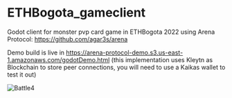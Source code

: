# ETHBogota_gameclient
Godot client for monster pvp card game in ETHBogota 2022 using Arena Protocol: https://github.com/agar3s/arena

Demo build is live in https://arena-protocol-demo.s3.us-east-1.amazonaws.com/godotDemo.html 
(this implementation uses Kleytn as Blockchain to store peer connections, you will need to use a Kaikas wallet to test it out)

![Battle4](https://user-images.githubusercontent.com/1063587/194771325-d8556be1-c8b3-4730-8a09-d26473a17efa.gif)


